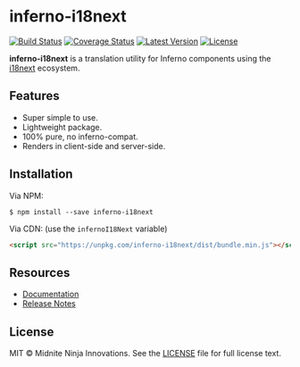 inferno-i18next
===============

[![Build Status](https://img.shields.io/circleci/project/bitbucket/midniteninja/inferno-i18next.svg?style=flat-square)](https://circleci.com/bb/midniteninja/inferno-i18next)
[![Coverage Status](https://img.shields.io/codecov/c/bitbucket/midniteninja/inferno-i18next.svg?style=flat-square)](https://codecov.io/bb/midniteninja/inferno-i18next)
[![Latest Version](https://img.shields.io/npm/v/inferno-i18next.svg?style=flat-square)](https://www.npmjs.com/package/inferno-i18next)
[![License](https://img.shields.io/npm/l/inferno-18next.svg?style=flat-square)](https://bitbucket.org/midniteninja/inferno-i18next/src/master/LICENSE)

**inferno-i18next** is a translation utility for Inferno components using the [i18next](https://github.com/i18next/i18next) ecosystem.

## Features

- Super simple to use.
- Lightweight package.
- 100% pure, no inferno-compat.
- Renders in client-side and server-side.

## Installation

Via NPM:

```
$ npm install --save inferno-i18next
```

Via CDN: (use the `infernoI18Next` variable)

```html
<script src="https://unpkg.com/inferno-i18next/dist/bundle.min.js"></script>
```

## Resources

- [Documentation](https://bitbucket.org/midniteninja/inferno-i18next/src/master/DOC.md)
- [Release Notes](https://bitbucket.org/midniteninja/inferno-i18next/src/master/HISTORY.md)

## License

MIT © Midnite Ninja Innovations. See the [LICENSE](https://bitbucket.org/midniteninja/inferno-i18next/src/master/LICENSE) file for full license text.
